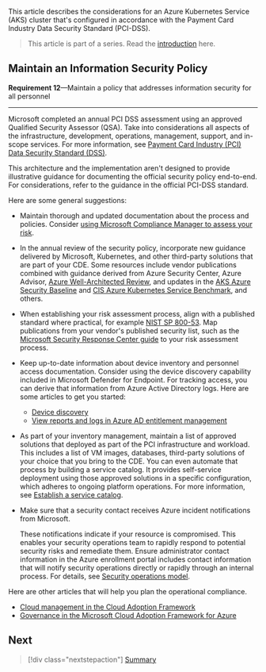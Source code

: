 This article describes the considerations for an Azure Kubernetes Service (AKS) cluster that's configured in accordance with the Payment Card Industry Data Security Standard (PCI-DSS).

> This article is part of a series. Read the [introduction](aks-pci-intro.yml) here.

## Maintain an Information Security Policy 

**Requirement 12**&mdash;Maintain a policy that addresses information security for all personnel
***

Microsoft completed an annual PCI DSS assessment using an approved Qualified Security Assessor (QSA). Take into considerations all aspects of the infrastructure, development, operations, management, support, and in-scope services. For more information, see [Payment Card Industry (PCI) Data Security Standard (DSS)](/compliance/regulatory/offering-pci-dss#use-microsoft-compliance-manager-to-assess-your-risk).  

This architecture and the implementation aren't designed to provide illustrative guidance for documenting the official security policy end-to-end. For considerations, refer to the guidance in the official PCI-DSS standard. 

Here are some general suggestions:

- Maintain thorough and updated documentation about the process and policies. Consider [using Microsoft Compliance Manager to assess your risk](/compliance/regulatory/offering-pci-dss#use-microsoft-compliance-manager-to-assess-your-risk). 
- In the annual review of the security policy, incorporate new guidance delivered by Microsoft, Kubernetes, and other third-party solutions that are part of your CDE. Some resources include vendor publications combined with guidance derived from Azure Security Center, Azure Advisor,  [Azure Well-Architected Review](https://docs.microsoft.com/assessments/), and updates in the [AKS Azure Security Baseline](https://docs.microsoft.com/security/benchmark/azure/baselines/aks-security-baseline) and [CIS Azure Kubernetes Service Benchmark](https://www.cisecurity.org/blog/new-release-cis-azure-kubernetes-service-aks-benchmark/), and others.
-  When establishing your risk assessment process, align with a published standard where practical, for example [NIST SP 800-53](https://csrc.nist.gov/publications/detail/sp/800-53/rev-5/final). Map publications from your vendor's published security list, such as the [Microsoft Security Response Center guide](https://msrc.microsoft.com/update-guide) to your risk assessment process.
- Keep up-to-date information about device inventory and personnel access documentation. Consider using the device discovery capability included in Microsoft Defender for Endpoint. For tracking access, you can derive that information from Azure Active Directory logs. Here are some articles to get you started:
    - [Device discovery](/microsoft-365/security/defender-endpoint/device-discovery)
    - [View reports and logs in Azure AD entitlement management](/azure/active-directory/governance/entitlement-management-reports)

- As part of your inventory management, maintain a list of approved solutions that deployed as part of the PCI infrastructure and workload. This includes a list of VM images, databases, third-party solutions of your choice that you bring to the CDE. You can even automate that process by building a service catalog. It provides self-service deployment using those approved solutions in a specific configuration, which adheres to ongoing platform operations. For more information, see [Establish a service catalog](/azure/cloud-adoption-framework/manage/considerations/platform#establish-a-service-catalog).

- Make sure that a security contact receives Azure incident notifications from Microsoft.

    These notifications indicate if your resource is compromised. This enables your security operations team to rapidly respond to potential security risks and remediate them. Ensure administrator contact information in the Azure enrollment portal includes contact information that will notify security operations directly or rapidly through an internal process. For details, see [Security operations model](/azure/cloud-adoption-framework/secure/security-operations#security-operations-model).

Here are other articles that will help you plan the operational compliance. 
- [Cloud management in the Cloud Adoption Framework](/azure/cloud-adoption-framework/manage/)
- [Governance in the Microsoft Cloud Adoption Framework for Azure](/azure/cloud-adoption-framework/govern/)


## Next


> [!div class="nextstepaction"]
> [Summary](aks-pci-summary.yml)